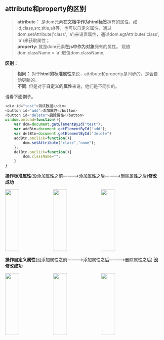 ## attribute和property的区别

>**attribute：** 是dom元素**在文档中作为html标签**拥有的属性，如id,class,src,title,alt等，也可以自定义属性，通过dom.setAttribute('class', 'a')来设置属性，通过dom.egtAttribute('class', 'a')来获取属性；  
>**property:** 就是dom元素**在js中作为对象**拥有的属性。 赋值dom.className = 'a';取值dom.className;

**区别：**

>**相同：** 对于**html的标准属性**来说，attribute和property是同步的，是会自动更新的。    
>**不同:** 但是对于**自定义的属性**来说，他们是不同步的。

请看下面例子。
        

```js
<div id="test">测试数据</div>
<button id="add">添加属性</button>
<button id="delete">删除属性</button>
window.onload=function(){
    var dom=document.getElementById("test");
    var addBtn=document.getElementById("add");
    var delBtn=document.getElementById("delete")
    addBtn.onclick=function(){
        dom.setAttribute("class","name");
    };
    delBtn.onclick=function(){
        dom.className="";
    }		
}
```

  **操作标准属性**(没添加属性之前————>添加属性之后————>删除属性之后)**修改成功** 

  <img width="30%" height="200px" style="padding-right:'20px'" src="https://user-gold-cdn.xitu.io/2019/4/9/16a02756ce8afb5e?w=473&h=603&f=png&s=43486">  
  <img width="30%" height="200px"style="padding-right:'20px'" src="https://user-gold-cdn.xitu.io/2019/4/9/16a02779437c1e72?w=556&h=613&f=png&s=50412"> 
  <img width="30%" height="200px"style="padding-right:'20px'" src="https://user-gold-cdn.xitu.io/2019/4/9/16a0279f4dd1190f?w=468&h=602&f=png&s=47860"> 

**操作自定义属性**(没添加属性之前————>添加属性之后————>删除属性之后) **没修改成功** 

  <img width="30%" height="200px" style="padding-right:'20px'" src="https://user-gold-cdn.xitu.io/2019/4/9/16a02756ce8afb5e?w=473&h=603&f=png&s=43486">  
  <img width="30%" height="200px"style="padding-right:'20px'" src="https://user-gold-cdn.xitu.io/2019/4/9/16a027fc139b82cb?w=474&h=608&f=png&s=49236"> 
  <img width="30%" height="200px"style="padding-right:'20px'" src="https://user-gold-cdn.xitu.io/2019/4/9/16a027f3002bb5e9?w=469&h=602&f=png&s=48871"> 
